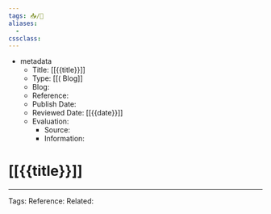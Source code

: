 ```yaml
---
tags: 📥️/📰
aliases:
  -
cssclass:
---
```


- metadata
	- Title: [[{{title}}]]
	- Type: [[( Blog]]
	- Blog: 
	- Reference: 
	- Publish Date: 
	- Reviewed Date: [[{{date}}]]
	- Evaluation:
		- Source:
		- Information:

# [[{{title}}]]



---
Tags: 
Reference:
Related:
